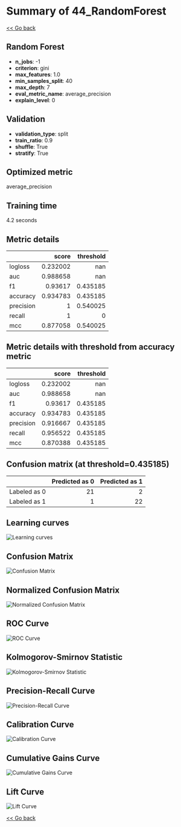 # Summary of 44_RandomForest

[<< Go back](../README.md)


## Random Forest
- **n_jobs**: -1
- **criterion**: gini
- **max_features**: 1.0
- **min_samples_split**: 40
- **max_depth**: 7
- **eval_metric_name**: average_precision
- **explain_level**: 0

## Validation
 - **validation_type**: split
 - **train_ratio**: 0.9
 - **shuffle**: True
 - **stratify**: True

## Optimized metric
average_precision

## Training time

4.2 seconds

## Metric details
|           |    score |   threshold |
|:----------|---------:|------------:|
| logloss   | 0.232002 |  nan        |
| auc       | 0.988658 |  nan        |
| f1        | 0.93617  |    0.435185 |
| accuracy  | 0.934783 |    0.435185 |
| precision | 1        |    0.540025 |
| recall    | 1        |    0        |
| mcc       | 0.877058 |    0.540025 |


## Metric details with threshold from accuracy metric
|           |    score |   threshold |
|:----------|---------:|------------:|
| logloss   | 0.232002 |  nan        |
| auc       | 0.988658 |  nan        |
| f1        | 0.93617  |    0.435185 |
| accuracy  | 0.934783 |    0.435185 |
| precision | 0.916667 |    0.435185 |
| recall    | 0.956522 |    0.435185 |
| mcc       | 0.870388 |    0.435185 |


## Confusion matrix (at threshold=0.435185)
|              |   Predicted as 0 |   Predicted as 1 |
|:-------------|-----------------:|-----------------:|
| Labeled as 0 |               21 |                2 |
| Labeled as 1 |                1 |               22 |

## Learning curves
![Learning curves](learning_curves.png)
## Confusion Matrix

![Confusion Matrix](confusion_matrix.png)


## Normalized Confusion Matrix

![Normalized Confusion Matrix](confusion_matrix_normalized.png)


## ROC Curve

![ROC Curve](roc_curve.png)


## Kolmogorov-Smirnov Statistic

![Kolmogorov-Smirnov Statistic](ks_statistic.png)


## Precision-Recall Curve

![Precision-Recall Curve](precision_recall_curve.png)


## Calibration Curve

![Calibration Curve](calibration_curve_curve.png)


## Cumulative Gains Curve

![Cumulative Gains Curve](cumulative_gains_curve.png)


## Lift Curve

![Lift Curve](lift_curve.png)



[<< Go back](../README.md)
